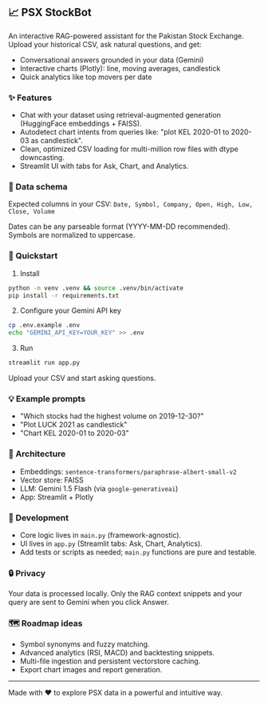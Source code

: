 ## 📈 PSX StockBot

An interactive RAG-powered assistant for the Pakistan Stock Exchange. Upload your historical CSV, ask natural questions, and get:

- Conversational answers grounded in your data (Gemini)
- Interactive charts (Plotly): line, moving averages, candlestick
- Quick analytics like top movers per date

### ✨ Features
- Chat with your dataset using retrieval-augmented generation (HuggingFace embeddings + FAISS).
- Autodetect chart intents from queries like: "plot KEL 2020-01 to 2020-03 as candlestick".
- Clean, optimized CSV loading for multi-million row files with dtype downcasting.
- Streamlit UI with tabs for Ask, Chart, and Analytics.

### 🧱 Data schema
Expected columns in your CSV:
`Date, Symbol, Company, Open, High, Low, Close, Volume`

Dates can be any parseable format (YYYY-MM-DD recommended). Symbols are normalized to uppercase.

### 🚀 Quickstart

1) Install

```bash
python -m venv .venv && source .venv/bin/activate
pip install -r requirements.txt
```

2) Configure your Gemini API key

```bash
cp .env.example .env
echo "GEMINI_API_KEY=YOUR_KEY" >> .env
```

3) Run

```bash
streamlit run app.py
```

Upload your CSV and start asking questions.

### 💡 Example prompts
- "Which stocks had the highest volume on 2019-12-30?"
- "Plot LUCK 2021 as candlestick"
- "Chart KEL 2020-01 to 2020-03"

### 🧠 Architecture
- Embeddings: `sentence-transformers/paraphrase-albert-small-v2`
- Vector store: FAISS
- LLM: Gemini 1.5 Flash (via `google-generativeai`)
- App: Streamlit + Plotly

### 🧪 Development
- Core logic lives in `main.py` (framework-agnostic).
- UI lives in `app.py` (Streamlit tabs: Ask, Chart, Analytics).
- Add tests or scripts as needed; `main.py` functions are pure and testable.

### 🔒 Privacy
Your data is processed locally. Only the RAG context snippets and your query are sent to Gemini when you click Answer.

### 🗺️ Roadmap ideas
- Symbol synonyms and fuzzy matching.
- Advanced analytics (RSI, MACD) and backtesting snippets.
- Multi-file ingestion and persistent vectorstore caching.
- Export chart images and report generation.

---

Made with ❤️ to explore PSX data in a powerful and intuitive way.
